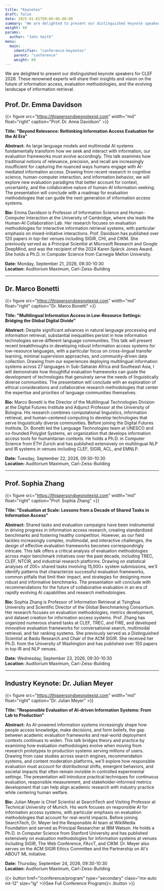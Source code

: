 ```yaml
---
title: "Keynotes"
draft: false
date: 2025-01-01T00:00:00-00:00
summary: "We are delighted to present our distinguished keynote speakers for CLEF 2026. These renowned experts will share their insights and vision on the future of information access, evaluation methodologies, and the evolving landscape of information retrieval."
weight: 60
params:
  author: "John Smith"
menu:
  main:
    identifier: "conference-keynotes"
    parent: "conference"
    weight: 60
---
```


We are delighted to present our distinguished keynote speakers for CLEF 2026. These renowned experts will share their insights and vision on the future of information access, evaluation methodologies, and the evolving landscape of information retrieval.

## Prof. Dr. Emma Davidson

{{< figure src="https://thispersondoesnotexist.com" width="md"  float="right" caption="Prof. Dr. Anna Davidson" >}}


**Title: "Beyond Relevance: Rethinking Information Access Evaluation for the AI Era"**

**Abstract:** As large language models and multimodal AI systems fundamentally transform how we seek and interact with information, our evaluation frameworks must evolve accordingly. This talk examines how traditional notions of relevance, precision, and recall are increasingly insufficient for capturing the nuanced ways humans engage with AI-mediated information access. Drawing from recent research in cognitive science, human-computer interaction, and information behavior, we will explore new evaluation paradigms that better account for context, uncertainty, and the collaborative nature of human-AI information seeking. The presentation will conclude with a roadmap for evaluation methodologies that can guide the next generation of information access systems.

**Bio:** Emma Davidson is Professor of Information Science and Human-Computer Interaction at the University of Cambridge, where she leads the Human-AI Collaboration Lab. Her research focuses on evaluation methodologies for interactive information retrieval systems, with particular emphasis on mixed-initiative interactions. Prof. Davidson has published over 120 papers in top-tier venues including SIGIR, CHI, and CIKM. She previously served as a Principal Scientist at Microsoft Research and Google DeepMind, and was the recipient of the 2024 Karen Spärck Jones Award. She holds a Ph.D. in Computer Science from Carnegie Mellon University.

**Date:** Monday, September 21, 2026, 09:30-10:30  
**Location:** Auditorium Maximum, Carl-Zeiss-Building

---

## Dr. Marco Bonetti

{{< figure src="https://thispersondoesnotexist.com" width="md"  float="right" caption="Dr. Marco Bonetti" >}}


**Title: "Multilingual Information Access in Low-Resource Settings: Bridging the Global Digital Divide"**

**Abstract:** Despite significant advances in natural language processing and information retrieval, substantial inequalities persist in how information technologies serve different language communities. This talk will present recent breakthroughs in developing robust information access systems for low-resource languages, with a particular focus on cross-lingual transfer learning, minimal supervision approaches, and community-driven data collection. Drawing from our experiences deploying multilingual information systems across 27 languages in Sub-Saharan Africa and Southeast Asia, I will demonstrate how thoughtful evaluation frameworks can guide the development of technologies that genuinely serve the needs of linguistically diverse communities. The presentation will conclude with an exploration of ethical considerations and collaborative research methodologies that center the expertise and priorities of language communities themselves.

**Bio:** Marco Bonetti is the Director of the Multilingual Technologies Division at the Digital Futures Institute and Adjunct Professor at the University of Bologna. His research combines computational linguistics, information retrieval, and human-centered computing to develop technologies that serve linguistically diverse communities. Before joining the Digital Futures Institute, Dr. Bonetti led the Language Technologies team at UNESCO and co-founded Polyglot Systems, an organization that develops information access tools for humanitarian contexts. He holds a Ph.D. in Computer Science from ETH Zurich and has published extensively on multilingual NLP and IR systems in venues including CLEF, SIGIR, ACL, and EMNLP.

**Date:** Tuesday, September 22, 2026, 09:30-10:30  
**Location:** Auditorium Maximum, Carl-Zeiss-Building

---

## Prof. Sophia Zhang

{{< figure src="https://thispersondoesnotexist.com" width="md"  float="right" caption="Prof. Sophia Zhang" >}}


**Title: "Evaluation at Scale: Lessons from a Decade of Shared Tasks in Information Access"**

**Abstract:** Shared tasks and evaluation campaigns have been instrumental in driving progress in information access research, creating standardized benchmarks and fostering healthy competition. However, as our field tackles increasingly complex, multimodal, and interactive challenges, the design of effective evaluation frameworks becomes correspondingly intricate. This talk offers a critical analysis of evaluation methodologies across major benchmark initiatives over the past decade, including TREC, CLEF, NTCIR, and industrial research platforms. Drawing on statistical analyses of 200+ shared tasks involving 15,000+ system submissions, we'll identify patterns that characterize successful evaluation frameworks, common pitfalls that limit their impact, and strategies for designing more robust and informative benchmarks. The presentation will conclude with recommendations for the future of collaborative evaluation in an era of rapidly evolving AI capabilities and research methodologies.

**Bio:** Sophia Zhang is Professor of Information Retrieval at Tsinghua University and Scientific Director of the Global Benchmarking Consortium. Her research focuses on evaluation methodologies, metrics development, and dataset creation for information access systems. Prof. Zhang has organized numerous shared tasks at CLEF, TREC, and FIRE, and developed innovative evaluation frameworks for conversational search, multimodal retrieval, and fair ranking systems. She previously served as a Distinguished Scientist at Baidu Research and Chair of the ACM SIGIR. She received her Ph.D. from the University of Washington and has published over 150 papers in top IR and NLP venues.

**Date:** Wednesday, September 23, 2026, 09:30-10:30  
**Location:** Auditorium Maximum, Carl-Zeiss-Building

---

## Industry Keynote: Dr. Julian Meyer

{{< figure src="https://thispersondoesnotexist.com" width="md"  float="right" caption="Dr. Julian Meyer" >}}

**Title: "Responsible Evaluation of AI-driven Information Systems: From Lab to Production"**

**Abstract:** As AI-powered information systems increasingly shape how people access knowledge, make decisions, and form beliefs, the gap between academic evaluation frameworks and real-world deployment contexts continues to widen. This talk bridges theory and practice by examining how evaluation methodologies evolve when moving from research prototypes to production systems serving millions of users. Drawing from case studies across search engines, recommendation systems, and content moderation platforms, we'll explore how responsible evaluation must account for distributional shifts, emergent behaviors, and societal impacts that often remain invisible in controlled experimental settings. The presentation will introduce practical techniques for continuous evaluation, responsible measurement, and stakeholder-informed metrics development that can help align academic research with industry practice while centering human welfare.

**Bio:** Julian Meyer is Chief Scientist at SearchTech and Visiting Professor at Technical University of Munich. His work focuses on responsible AI for information access systems, with particular emphasis on evaluation methodologies that account for real-world impacts. Before joining SearchTech, Dr. Meyer led the Responsible AI team at WikiMedia Foundation and served as Principal Researcher at IBM Watson. He holds a Ph.D. in Computer Science from Stanford University and has published extensively on evaluation methodologies for information systems at venues including SIGIR, The Web Conference, FAccT, and CIKM. Dr. Meyer also serves on the ACM SIGIR Ethics Committee and the Partnership on AI's ABOUT ML initiative.

**Date:** Thursday, September 24, 2026, 09:30-10:30  
**Location:** Auditorium Maximum, Carl-Zeiss-Building

{{< button href="/conference/program" type="secondary" class="mx-auto mt-12" size="lg" >}}See Full Conference Program{{< /button >}}